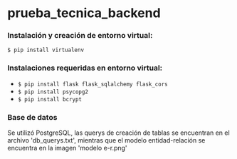 # prueba_tecnica_backend
### Instalación y creación de entorno virtual:
`$ pip install virtualenv`
### Instalaciones requeridas en entorno virtual:
- `$ pip install flask flask_sqlalchemy flask_cors`
- `$ pip install psycopg2`
- `$ pip install bcrypt`
### Base de datos
Se utilizó PostgreSQL, las querys de creación de tablas se encuentran en el archivo 'db_querys.txt', mientras que el modelo entidad-relación se encuentra en la imagen 'modelo e-r.png'

